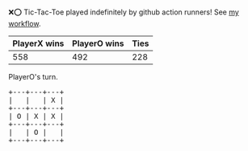 :x::o: Tic-Tac-Toe played indefinitely by github action runners! See [my workflow](.github/workflows/play.yaml).

|PlayerX wins|PlayerO wins|Ties|
|-|-|-|
|558|492|228|

PlayerO's turn.

<pre>
+---+---+---+
|   |   | X |
+---+---+---+
| O | X | X |
+---+---+---+
|   | O |   |
+---+---+---+
</pre>